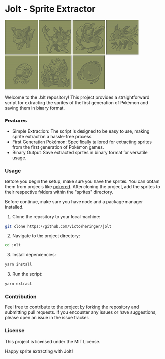 # Jolt - Sprite Extractor

<p float="left">
  <img src=".github/eevee.png" />
  <img src=".github/vaporeon.png" />
  <img src=".github/flareon.png" />
  <img src=".github/jolteon.png" />
  <img src=".github/omanyte.png" />
  <img src=".github/omastar.png" />
  <img src=".github/kabuto.png" />
</p>

Welcome to the Jolt repository! This project provides a straightforward script for extracting the sprites of the first generation of Pokémon and saving them in binary format.

### Features

- Simple Extraction: The script is designed to be easy to use, making sprite extraction a hassle-free process.
- First Generation Pokémon: Specifically tailored for extracting sprites from the first generation of Pokémon games.
- Binary Output: Save extracted sprites in binary format for versatile usage.

### Usage

Before you begin the setup, make sure you have the sprites. You can obtain them from projects like [pokered](https://github.com/pret/pokered/tree/master/gfx/pokemon). After cloning the project, add the sprites to their respective folders within the "sprites" directory.

Before continue, make sure you have node and a package manager installed.

1. Clone the repository to your local machine:

```bash
git clone https://github.com/victorheringer/jolt
```

2. Navigate to the project directory:

```bash
cd jolt
```

3. Install dependencies:

```bash
yarn install
```

3. Run the script:

```bash
yarn extract
```

### Contribution

Feel free to contribute to the project by forking the repository and submitting pull requests. If you encounter any issues or have suggestions, please open an issue in the issue tracker.

### License

This project is licensed under the MIT License.

Happy sprite extracting with Jolt!
